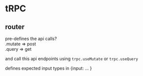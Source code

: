 # tRPC

## router

pre-defines the api calls?  
.mutate => post  
.query => get

and call this api endpoints using `trpc.useMutate` or `trpc.useQuery`

defines expected input types in {input: ... }
